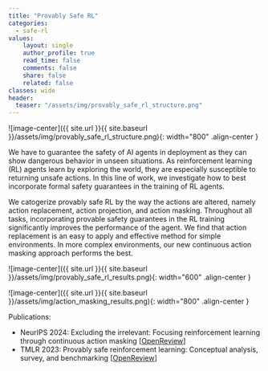 ```yaml
---
title: "Provably Safe RL"
categories: 
  - safe-rl
values:
    layout: single
    author_profile: true
    read_time: false
    comments: false
    share: false
    related: false
classes: wide
header:
  teaser: "/assets/img/provably_safe_rl_structure.png"
---
```

![image-center]({{ site.url }}{{ site.baseurl }}/assets/img/provably_safe_rl_structure.png){: width="800" .align-center }

We have to guarantee the safety of AI agents in deployment as they can show dangerous behavior in unseen situations.
As reinforcement learning (RL) agents learn by exploring the world, they are especially susceptible to returning unsafe actions.
In this line of work, we investigate how to best incorporate formal safety guarantees in the training of RL agents.

We catogerize provably safe RL by the way the actions are altered, namely action replacement, action projection, and action masking.
Throughout all tasks, incorporating provable safety guarantees in the RL training significantly improves the performance of the agent. 
We find that action replacement is an easy to apply and effective method for simple environments.
In more complex environments, our new continuous action masking approach performs the best.

![image-center]({{ site.url }}{{ site.baseurl }}/assets/img/provably_safe_rl_results.png){: width="600" .align-center }

![image-center]({{ site.url }}{{ site.baseurl }}/assets/img/action_masking_results.png){: width="800" .align-center }

Publications:
 - NeurIPS 2024: Excluding the irrelevant: Focusing reinforcement learning through continuous action masking [[OpenReview](https://proceedings.neurips.cc/paper_files/paper/2024/file/acf4a08f67724e9d2de34099f57a9c25-Paper-Conference.pdf)]
 - TMLR 2023: Provably safe reinforcement learning: Conceptual analysis, survey, and benchmarking [[OpenReview](https://openreview.net/pdf?id=mcN0ezbnzO)]
